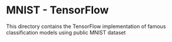 # MNIST - TensorFlow 

This directory contains the TensorFlow implementation of famous classification models using public MNIST dataset